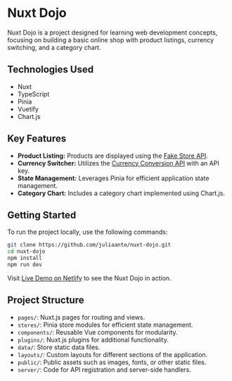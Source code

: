 # Nuxt Dojo

Nuxt Dojo is a project designed for learning web development concepts, focusing on building a basic online shop with product listings, currency switching, and a category chart.


## Technologies Used
- Nuxt
- TypeScript
- Pinia
- Vuetify
- Chart.js


## Key Features

- **Product Listing:** Products are displayed using the [Fake Store API](https://fakestoreapi.com/).
- **Currency Switcher:** Utilizes the [Currency Conversion API](https://currencyapi.com/) with an API key.
- **State Management:** Leverages Pinia for efficient application state management.
- **Category Chart:** Includes a category chart implemented using Chart.js.


## Getting Started

To run the project locally, use the following commands:

```bash
git clone https://github.com/juliaanto/nuxt-dojo.git
cd nuxt-dojo
npm install
npm run dev
```

Visit [Live Demo on Netlify](https://heartfelt-snickerdoodle-0f2adc.netlify.app/) to see the Nuxt Dojo in action.


## Project Structure

- `pages/`: Nuxt.js pages for routing and views.
- `stores/`: Pinia store modules for efficient state management.
- `components/`: Reusable Vue components for modularity.
- `plugins/`: Nuxt.js plugins for additional functionality.
- `data/`: Store static data files.
- `layouts/`: Custom layouts for different sections of the application.
- `public/`: Public assets such as images, fonts, or other static files.
- `server/`: Code for API registration and server-side handlers.
